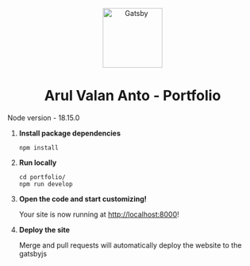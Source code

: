 <p align="center">
  <a href="https://arulvalananto.gatsbyjs.io/">
    <img alt="Gatsby" src="https://d2sgkcesfdic4y.cloudfront.net/projects/logo" width="120"/>
  </a>
</p>
<h1 align="center">
  Arul Valan Anto - Portfolio
</h1>

Node version - 18.15.0

1. **Install package dependencies**

    ```shell
    npm install
    ```

2. **Run locally**

    ```shell
    cd portfolio/
    npm run develop
    ```

3. **Open the code and start customizing!**

    Your site is now running at <http://localhost:8000>!

4. **Deploy the site**

   Merge and pull requests will automatically deploy the website to the gatsbyjs 

